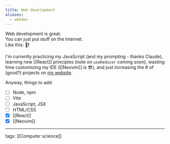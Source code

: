 ```yaml
---
title: Web development
aliases:
  - webdev
---
```


Web development is great.  
You can just put stuff on the Internet.  
Like this: 🍕❗

I'm currently practicing my JavaScript (and my prompting - thanks Claude), learning new [[React]] principles (note on `useReducer` coming soon), wasting time customizing my IDE ([[Neovim]] is 😎), and just increasing the # of (good?) projects on [my website](https://alan.computer).

Anyway, things to add:  
- [ ] Node, npm
- [ ] Vite
- [ ] JavaScript, JSX
- [ ] HTML/CSS
- [x] [[React]]
- [x] [[Neovim]]

---

tags: [[Computer science]]
